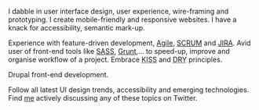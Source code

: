 
I dabble in user interface design, user experience, wire-framing and prototyping. 
I create mobile-friendly and responsive websites. 
I have a knack for accessibility, semantic mark-up.

Experience with feature-driven development, [Agile](http://www.allaboutagile.com/what-is-agile-10-key-principles/), [SCRUM](https://www.scrum.org/Resources/What-is-Scrum) and [JIRA](https://www.atlassian.com/software/jira/agile).
Avid user of front-end tools like [SASS](http://sass-lang.com/), [Grunt](http://gruntjs.com/),... to speed-up, improve and organise workflow of a project. Embrace <abbr title="Keep it simple &amp; straightforward.">KISS</abbr> and <abbr title="Don't Repeat Yourself">DRY</abbr> principles.

Drupal front-end development.

Follow all latest UI design trends, accessibility and emerging technologies. Find [me](https://twitter.com/johanvdr) actively discussing any of these topics on Twitter.